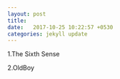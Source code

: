 ```yaml
---
layout: post
title:  
date:   2017-10-25 10:22:57 +0530
categories: jekyll update
---
```

1.The Sixth Sense

2.OldBoy

